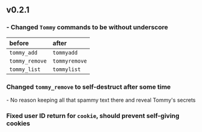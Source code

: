 ## v0.2.1
 
### - Changed `Tommy` commands to be without underscore
  
| before         | after         |
|:------------   |:--------------|
| `tommy_add`    | `tommyadd`    |
| `tommy_remove` | `tommyremove` |
|`tommy_list`    | `tommylist`   |
 
### Changed `tommy_remove` to self-destruct after some time

 \- No reason keeping all that spammy text there and reveal Tommy's secrets

### Fixed user ID return for `cookie`, should prevent self-giving cookies
